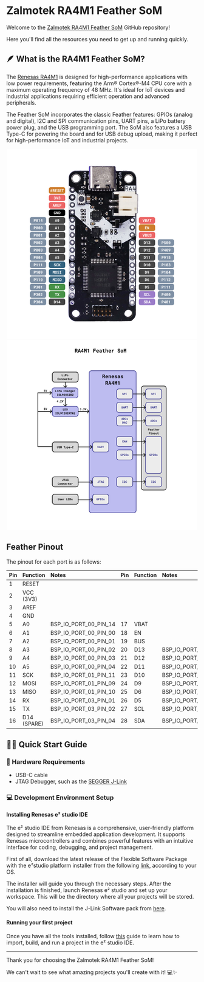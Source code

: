 # Zalmotek RA4M1 Feather SoM 

Welcome to the <a href="https://zalmotek.com/products/RA4M1-Feather-SoM/">Zalmotek RA4M1 Feather SoM</a> GitHub repository!

Here you'll find all the resources you need to get up and running quickly.

## 🪶 What is the RA4M1 Feather SoM?

The <a href="https://www.renesas.com/en/products/microcontrollers-microprocessors/ra-cortex-m-mcus/ra4m1-32-bit-microcontrollers-48mhz-arm-cortex-m4-and-lcd-controller-and-cap-touch-hmi">Renesas RA4M1</a> is designed for high-performance applications with low power requirements, featuring the Arm® Cortex®-M4 CPU core with a maximum operating frequency of 48 MHz. It's ideal for IoT devices and industrial applications requiring efficient operation and advanced peripherals.

The Feather SoM incorporates the classic Feather features: GPIOs (analog and digital), I2C and SPI communication pins, UART pins, a LiPo battery power plug, and the USB programming port. The SoM also features a USB Type-C for powering the board and for USB debug upload, making it perfect for high-performance IoT and industrial projects.

<p align="center">
  <img src="images/Feather-RA4M1-pinout.png" height="500">
  <img src="images/Feather-RA4M1-BD.png" height="500">
</p>

## Feather Pinout

The pinout for each port is as follows:


| Pin | Function | Notes | Pin | Function | Notes |
| :-- | :-- | :-- | :-- | :-- | :-- |
| 1 | RESET |  |  |  |  |
| 2 | VCC (3V3) |  |  |  |  |
| 3 | AREF |  |  |  |  |
| 4 | GND |  |  |  |  |
| 5 | A0 | BSP_IO_PORT_00_PIN_14 | 17 | VBAT |  |
| 6 | A1 | BSP_IO_PORT_00_PIN_00 | 18 | EN |  |
| 7 | A2 | BSP_IO_PORT_00_PIN_01 | 19 | BUS |  |
| 8 | A3 | BSP_IO_PORT_00_PIN_02 | 20 | D13 | BSP_IO_PORT_01_PIN_12 |
| 9 | A4 | BSP_IO_PORT_00_PIN_03 | 21 | D12 | BSP_IO_PORT_01_PIN_07 |
| 10 | A5 | BSP_IO_PORT_00_PIN_04 | 22 | D11 | BSP_IO_PORT_01_PIN_06 |
| 11 | SCK | BSP_IO_PORT_01_PIN_11  | 23 | D10 | BSP_IO_PORT_01_PIN_02 |
| 12 | MOSI | BSP_IO_PORT_01_PIN_09 | 24 | D9 | BSP_IO_PORT_01_PIN_05 |
| 13 | MISO| BSP_IO_PORT_01_PIN_10 | 25 | D6 | BSP_IO_PORT_01_PIN_04 |
| 14 | RX | BSP_IO_PORT_03_PIN_01 | 26 | D5 | BSP_IO_PORT_01_PIN_03 |
| 15 | TX | BSP_IO_PORT_03_PIN_02 | 27 | SCL | BSP_IO_PORT_01_PIN_00 |
| 16 | D14 (SPARE) | BSP_IO_PORT_03_PIN_04 | 28 | SDA | BSP_IO_PORT_01_PIN_01 |


## 🐣🏁 Quick Start Guide

### 🔌 Hardware Requirements
- USB-C cable
- JTAG Debugger, such as the <a href="https://www.segger.com/products/debug-probes/j-link/">SEGGER J-Link</a>

### 💻 Development Environment Setup

#### Installing Renesas e² studio IDE

The e² studio IDE from Renesas is a comprehensive, user-friendly platform designed to streamline embedded application development. It supports Renesas microcontrollers and combines powerful features with an intuitive interface for coding, debugging, and project management.

First of all, download the latest release of the Flexible Software Package with the e²studio platform installer from the following <a href="https://www.renesas.com/us/en/software-tool/e2studio-information-ra-family">link</a>, according to your OS.

The installer will guide you through the necessary steps. After the installation is finished, launch Renesas e² studio and set up your workspace. This will be the directory where all your projects will be stored.

You will also need to install the J-Link Software pack from <a href="https://www.segger.com/products/debug-probes/j-link/technology/flash-download/">here</a>.

#### Running your first project

Once you have all the tools installed, follow <a href="https://github.com/Zalmotek/zalmotek-RA4M1-feather/tree/main/firmware/Blink/Ra4M1_Feather_Blink">this</a> guide to learn how to import, build, and run a project in the e² studio IDE. 

---
Thank you for choosing the Zalmotek RA4M1 Feather SoM! 

We can't wait to see what amazing projects you'll create with it! 💻✨
